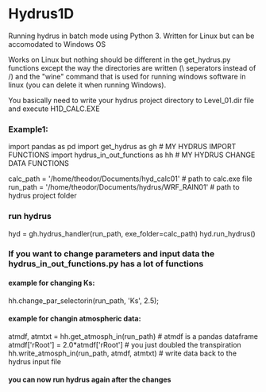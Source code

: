 # Hydrus1D
Running hydrus in batch mode using Python 3. Written for Linux but can be accomodated to Windows OS

Works on Linux but nothing should be different in the get_hydrus.py functions except the way the directories are written (\ seperators  instead of /) and the "wine" command that is used for running windows software in linux (you can delete it when running Windows).

You basically need to write your hydrus project directory to Level_01.dir file and execute H1D_CALC.EXE


### Example1:
import pandas as pd
import get_hydrus as gh # MY HYDRUS IMPORT FUNCTIONS
import hydrus_in_out_functions as hh # MY HYDRUS CHANGE DATA FUNCTIONS

calc_path = '/home/theodor/Documents/hyd_calc01' # path to calc.exe file
run_path = '/home/theodor/Documents/hydrus/WRF_RAIN01' # path to hydrus project folder

### run hydrus
hyd = gh.hydrus_handler(run_path, exe_folder=calc_path)
hyd.run_hydrus()

### If you want to change parameters and input data the hydrus_in_out_functions.py has a lot of functions
#### example for changing Ks:
hh.change_par_selectorin(run_path, 'Ks', 2.5);
#### example for changin atmospheric data:
atmdf, atmtxt  = hh.get_atmosph_in(run_path) # atmdf is a pandas dataframe 
atmdf['rRoot'] = 2.0*atmdf['rRoot'] # you just doubled the transpiration
hh.write_atmosph_in(run_path, atmdf, atmtxt) # write data back to the hydrus input file

#### you can now run hydrus again after the changes
